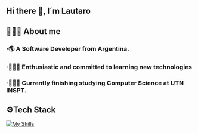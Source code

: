 ## Hi there 👋, I´m Lautaro 

## 🙋🏻‍♂️ About me

### ·🌎 A Software Developer from Argentina.
### ·🧑🏻‍💻 Enthusiastic and committed to learning new technologies
### ·🧑🏻‍🎓 Currently finishing studying Computer Science at UTN INSPT.

## ⚙️Tech Stack
[![My Skills](https://skillicons.dev/icons?i=js,nodejs,npm,express,bootstrap,react,postman,html,css,java,spring,mysql,git,github,vscode,c,clojure,py&perline=9)](https://skillicons.dev)
